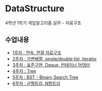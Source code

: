 # DataStructure
4학년 1학기 게임알고리즘 실무 - 자료구조

수업내용
------------------------
- [1주차 : 연속, 연결 자료구조](https://www.notion.so/04edb56a09404f2a917c24915e135da8)
- [2주차 : 가변배열, single/double list, iterator](https://www.notion.so/single-double-list-iterator-3ec48854cfb54d8b8f65d49194032e9a)
- [3주차 : 표준구현, Deque, 컨테이너 어댑터](https://www.notion.so/deque-62390a6f48864b39b91bc23876f772c0)
- [4주차 : Tree](https://www.notion.so/Tree-93431dab3d5b43128955fbc29255ea33)
- [5주차 : BST - Binary Search Tree](https://www.notion.so/BST-Binary-Search-Tree-25e9e55d68ee40588137aefbf889c0ae)
- [6주차 : 균형트리, N항트리](https://www.notion.so/N-78777926a1e34423b5739ef9291791ba)
